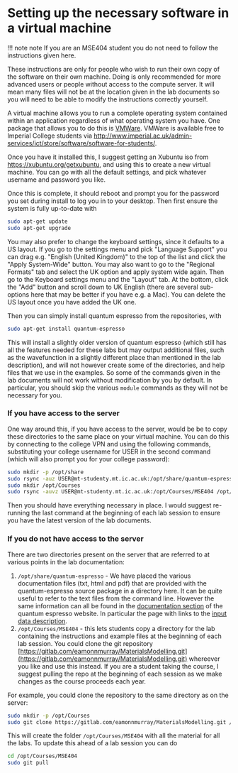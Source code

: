 Setting up the necessary software in a virtual machine
==============================================================

!!! note note
    If you are an MSE404 student you do not need to follow the instructions
    given here. 

These instructions are only for people who wish to run their own
copy of the software on their own machine. Doing is only recommended for more
advanced users or people without access to the compute server. It will mean many
files will not be at the location given in the lab documents so you will need to
be able to modify the instructions correctly yourself.

A virtual machine allows you to run a complete operating system contained
within an application regardless of what operating system you have. One
package that allows you to do this is [VMWare](https://www.vmware.com/).
VMWare is available free to Imperial College students via
<http://www.imperial.ac.uk/admin-services/ict/store/software/software-for-students/>.

Once you have it installed this, I suggest getting an Xubuntu iso from
<https://xubuntu.org/getxubuntu>, and using this to create a new virtual
machine. You can go with all the default settings, and pick whatever username
and password you like.

Once this is complete, it should reboot and prompt you for the password you
set during install to log you in to your desktop. Then first ensure the system
is fully up-to-date with

```bash
sudo apt-get update
sudo apt-get upgrade
```
You may also prefer to change the keyboard settings, since it defaults to a US
layout. If you go to the settings menu and pick "Language Support" you can
drag e.g. "English (United Kingdom)" to the top of the list and click the
"Apply System-Wide" button. You may also want to go to the "Regional Formats"
tab and select the UK option and apply system wide again. Then go to the
Keyboard settings menu and the "Layout" tab. At the bottom, click the "Add"
button and scroll down to UK English (there are several sub-options here that
may be better if you have e.g. a Mac). You can delete the US layout once you
have added the UK one.

Then you can simply install quantum espresso from the repositories, with

```bash
sudo apt-get install quantum-espresso
```

This will install a slightly older version of quantum espresso (which still
has all the features needed for these labs but may output additional files,
such as the wavefunction in a slightly different place than mentioned in the
lab description), and will not however create some of the directories, and
help files that we use in the examples. So some of the commands given in the
lab documents will not work without modification by you by default. In
particular, you should skip the various `module` commands as they will not be
necessary for you.

### If you have access to the server

One way around this, if you have access to the server, would be be to copy
these directories to the same place on your virtual machine. You can do this
by connecting to the college VPN and using the following commands,
substituting your college username for USER in the second command (which will
also prompt you for your college password):

```bash
sudo mkdir -p /opt/share
sudo rsync -auz USER@mt-studenty.mt.ic.ac.uk:/opt/share/quantum-espresso /opt/share
sudo mkdir /opt/Courses
sudo rsync -auvz USER@mt-studenty.mt.ic.ac.uk:/opt/Courses/MSE404 /opt/Courses
```

Then you should have everything necessary in place. I would suggest
re-running the last command at the beginning of each lab session to ensure
you have the latest version of the lab documents.

### If you do not have access to the server

There are two directories present on the server that are referred to at
various points in the lab documentation:

1. `/opt/share/quantum-espresso` - We have placed the various documentation
   files (txt, html and pdf) that are provided with the quantum-espresso
   source package in a directory here. It can be quite useful to refer to the
   text files from the command line. However the same information can all be
   found in the [documentation
   section](http://www.quantum-espresso.org/resources/users-manual) of the
   quantum espresso website. In particular the page with links to the [input
   data
   description](http://www.quantum-espresso.org/resources/users-manual/input-data-description).
2. `/opt/Courses/MSE404` - this lets students copy a directory for the lab
   containing the instructions and example files at the beginning of each lab
   session. You could clone the git repository
   [https://gitlab.com/eamonnmurray/MaterialsModelling.git](https://gitlab.com/eamonnmurray/MaterialsModelling.git)
   whereever you like and use this instead. If you are a student taking the
   course, I suggest pulling the repo at the beginning of each session as we
   make changes as the course proceeds each year.

  For example, you could clone the repository to the same directory as on
  the server:

```bash
sudo mkdir -p /opt/Courses
sudo git clone https://gitlab.com/eamonnmurray/MaterialsModelling.git /opt/Courses/MSE404
```

  This will create the folder `/opt/Courses/MSE404` with all the material
  for all the labs. To update this ahead of a lab session you can do

```bash
cd /opt/Courses/MSE404
sudo git pull
```
